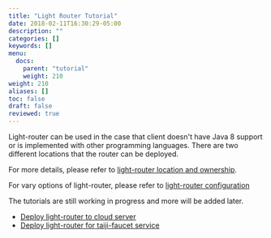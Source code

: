 ```yaml
---
title: "Light Router Tutorial"
date: 2018-02-11T16:30:29-05:00
description: ""
categories: []
keywords: []
menu:
  docs:
    parent: "tutorial"
    weight: 210
weight: 210
aliases: []
toc: false
draft: false
reviewed: true
---
```


Light-router can be used in the case that client doesn't have Java 8 support or is implemented with other programming languages. There are two different locations that the router can be deployed.

For more details, please refer to [light-router location and ownership][].

For vary options of light-router, please refer to [light-router configuration][] 

The tutorials are still working in progress and more will be added later.

- [Deploy light-router to cloud server](/tutorial/common/discovery/router/)
- [Deploy light-router for taiji-faucet service](/tutorial/router/taiji-faucet/)

[light-router location and ownership]: /service/router/location-ownership/
[light-router configuration]: /service/router/configuration/

